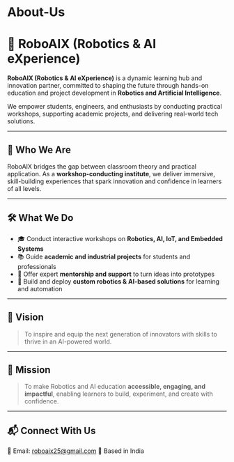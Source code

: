 # About-Us
# 🤖 RoboAIX (Robotics & AI eXperience)

**RoboAIX (Robotics & AI eXperience)** is a dynamic learning hub and innovation partner, committed to shaping the future through hands-on education and project development in **Robotics and Artificial Intelligence**.

We empower students, engineers, and enthusiasts by conducting practical workshops, supporting academic projects, and delivering real-world tech solutions.

---

## 🚀 Who We Are

RoboAIX bridges the gap between classroom theory and practical application. As a **workshop-conducting institute**, we deliver immersive, skill-building experiences that spark innovation and confidence in learners of all levels.

---

## 🛠️ What We Do

- 🎓 Conduct interactive workshops on **Robotics, AI, IoT, and Embedded Systems**
- 📚 Guide **academic and industrial projects** for students and professionals
- 🤝 Offer expert **mentorship and support** to turn ideas into prototypes
- 🤖 Build and deploy **custom robotics & AI-based solutions** for learning and automation

---

## 🌟 Vision

> To inspire and equip the next generation of innovators with skills to thrive in an AI-powered world.

---

## 🎯 Mission

> To make Robotics and AI education **accessible, engaging, and impactful**, enabling learners to build, experiment, and create with confidence.

---

## 📬 Connect With Us

📧 Email: [roboaix25@gmail.com](mailto:roboaix25@gmail.com) 
📍 Based in India

